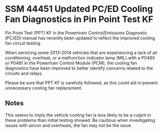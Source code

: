# SSM 44451 Updated PC/ED Cooling Fan Diagnostics in Pin Point Test KF

Pin Point Test (PPT) KF in the Powertrain Control/Emissions Diagnostic (PC/ED) manual has recently been updated to reflect the improved cooling fan circuit testing.

When servicing some 2013-2014 vehicles that are experiencing a lack of air conditioning, overheat, or a malfunction indicator lamp (MIL) with a P0480 or P0481 in the Powertrain Control Module (PCM), the cooling fan diagnostics have been improved to better identify concerns related to the circuits and relays.

Please be sure that PPT KF is carefully followed, as this could aid in prevent unnecessary cooling fan replacement.

## Notes

This seems to imply the vehicle cooling fan is less likely to be a culprit in these problems than initial testing showed. Be cautious when investigating issues with aircon and overheats, the fan may not be the issue.
